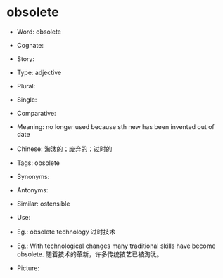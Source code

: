 # obsolete

- Word: obsolete
- Cognate: 
- Story: 

- Type: adjective
- Plural: 
- Single: 
- Comparative: 
- Meaning: no longer used because sth new has been invented out of date
- Chinese: 淘汰的；废弃的；过时的
- Tags: obsolete
- Synonyms: 
- Antonyms: 
- Similar: ostensible
- Use: 
- Eg.: obsolete technology 过时技术
- Eg.: With technological changes many traditional skills have become obsolete. 随着技术的革新，许多传统技艺已被淘汰。
- Picture: 


